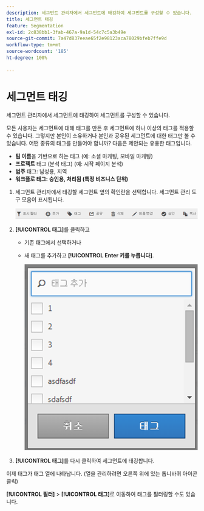 ```yaml
---
description: 세그먼트 관리자에서 세그먼트에 태깅하여 세그먼트를 구성할 수 있습니다.
title: 세그먼트 태깅
feature: Segmentation
exl-id: 2c838bb1-3fab-467a-9a1d-54c7c5a3b49e
source-git-commit: 7a47d837eeae65f2e98123aca78029bfeb7ffe9d
workflow-type: tm+mt
source-wordcount: '185'
ht-degree: 100%

---
```


# 세그먼트 태깅

세그먼트 관리자에서 세그먼트에 태깅하여 세그먼트를 구성할 수 있습니다.

모든 사용자는 세그먼트에 대해 태그를 만든 후 세그먼트에 하나 이상의 태그를 적용할 수 있습니다. 그렇지만 본인이 소유하거나 본인과 공유된 세그먼트에 대한 태그만 볼 수 있습니다. 어떤 종류의 태그를 만들어야 합니까? 다음은 제안되는 유용한 태그입니다.

* **팀 이름**&#x200B;을 기반으로 하는 태그 (예: 소셜 마케팅, 모바일 마케팅)
* **프로젝트** 태그 (분석 태그) (예: 시작 페이지 분석)
* **범주** 태그: 남성용, 지역
* **워크플로 태그: 승인용, 처리됨 (특정 비즈니스 단위)**

1. 세그먼트 관리자에서 태깅할 세그먼트 옆의 확인란을 선택합니다. 세그먼트 관리 도구 모음이 표시됩니다.

   ![](assets/segment_mgmt_toolbar.png)

1. **[!UICONTROL 태그]**&#x200B;를 클릭하고

   * 기존 태그에서 선택하거나
   * 새 태그를 추가하고 **[!UICONTROL Enter 키를 누릅니다]**.

     ![](assets/tagging_ui.png)

1. **[!UICONTROL 태그]**&#x200B;를 다시 클릭하여 세그먼트에 태깅합니다.

이제 태그가 태그 열에 나타납니다. (열을 관리하려면 오른쪽 위에 있는 톱니바퀴 아이콘 클릭)

**[!UICONTROL 필터]** > **[!UICONTROL 태그]**&#x200B;로 이동하여 태그를 필터링할 수도 있습니다.
